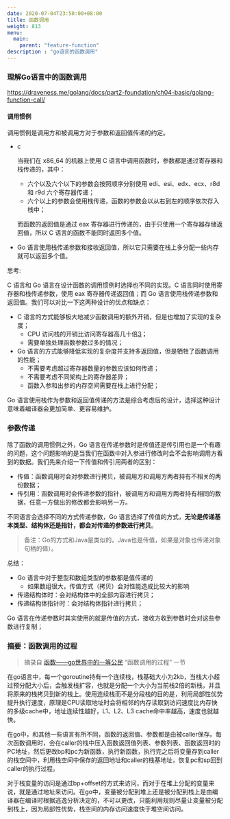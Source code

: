 ```yaml
---
date: 2020-07-04T23:50:00+08:00
title: 函数调用
weight: 813
menu:
  main:
    parent: "feature-function"
description : "go语言的函数调用"
---
```




### 理解Go语言中的函数调用

https://draveness.me/golang/docs/part2-foundation/ch04-basic/golang-function-call/

#### 调用惯例

调用惯例是调用方和被调用方对于参数和返回值传递的约定。

- c

	 当我们在 x86_64 的机器上使用 C 语言中调用函数时，参数都是通过寄存器和栈传递的，其中：

	- 六个以及六个以下的参数会按照顺序分别使用 edi、esi、edx、ecx、r8d 和 r9d 六个寄存器传递；
	- 六个以上的参数会使用栈传递，函数的参数会以从右到左的顺序依次存入栈中；

	而函数的返回值是通过 eax 寄存器进行传递的，由于只使用一个寄存器存储返回值，所以 C 语言的函数不能同时返回多个值。

- Go 语言使用栈传递参数和接收返回值，所以它只需要在栈上多分配一些内存就可以返回多个值。

思考:

C 语言和 Go 语言在设计函数的调用惯例时选择也不同的实现。C 语言同时使用寄存器和栈传递参数，使用 eax 寄存器传递返回值；而 Go 语言使用栈传递参数和返回值。我们可以对比一下这两种设计的优点和缺点：

- C 语言的方式能够极大地减少函数调用的额外开销，但是也增加了实现的复杂度；
	- CPU 访问栈的开销比访问寄存器高几十倍[3](https://draveness.me/golang/docs/part2-foundation/ch04-basic/golang-function-call/#fn:3)；
	- 需要单独处理函数参数过多的情况；
- Go 语言的方式能够降低实现的复杂度并支持多返回值，但是牺牲了函数调用的性能；
	- 不需要考虑超过寄存器数量的参数应该如何传递；
	- 不需要考虑不同架构上的寄存器差异；
	- 函数入参和出参的内存空间需要在栈上进行分配；

Go 语言使用栈作为参数和返回值传递的方法是综合考虑后的设计，选择这种设计意味着编译器会更加简单、更容易维护。

### 参数传递

除了函数的调用惯例之外，Go 语言在传递参数时是传值还是传引用也是一个有趣的问题，这个问题影响的是当我们在函数中对入参进行修改时会不会影响调用方看到的数据。我们先来介绍一下传值和传引用两者的区别：

- 传值：函数调用时会对参数进行拷贝，被调用方和调用方两者持有不相关的两份数据；
- 传引用：函数调用时会传递参数的指针，被调用方和调用方两者持有相同的数据，任意一方做出的修改都会影响另一方。

不同语言会选择不同的方式传递参数，Go 语言选择了传值的方式，**无论是传递基本类型、结构体还是指针，都会对传递的参数进行拷贝**。

>  备注：Go的方式和Java是类似的。Java也是传值，如果是对象也传递对象句柄的值）。

总结：

- Go 语言中对于整型和数组类型的参数都是值传递的
	- 如果数组很大，传值方式（拷贝）会对性能造成比较大的影响
- 传递结构体时：会对结构体中的全部内容进行拷贝；
- 传递结构体指针时：会对结构体指针进行拷贝；

Go 语言在传递参数时其实使用的就是传值的方式，接收方收到参数时会对这些参数进行复制；

### 摘要：函数调用的过程

> 摘录自 [函数——go世界中的一等公民](https://segmentfault.com/a/1190000023340324) “函数调用的过程” 一节

在go语言中，每一个goroutine持有一个连续栈，栈基础大小为2kb，当栈大小超过预分配大小后，会触发栈扩容，也就是分配一个大小为当前栈2倍的新栈，并且将原来的栈拷贝到新的栈上。使用连续栈而不是分段栈的目的是，利用局部性优势提升执行速度，原理是CPU读取地址时会将相邻的内存读取到访问速度比内存快的多级cache中，地址连续性越好，L1、L2、L3 cache命中率越高，速度也就越快。

在go中，和其他一些语言有所不同，函数的返回值、参数都是由被caller保存。每次函数调用时，会在caller的栈中压入函数返回值列表、参数列表、函数返回时的PC地址，然后更改bp和pc为新函数，执行新函数，执行完之后将变量存到caller的栈空间中，利用栈空间中保存的返回地址和caller的栈基地址，恢复pc和sp回到caller的执行过程。 

对于栈变量的访问是通过bp+offset的方式来访问，而对于在堆上分配的变量来说，就是通过地址来访问。在go中，变量被分配到堆上还是被分配到栈上是由编译器在编译时根据逃逸分析决定的，不可以更改，只能利用规则尽量让变量被分配到栈上，因为局部性优势，栈空间的内存访问速度快于堆空间访问。